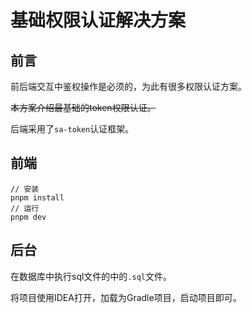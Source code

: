 # 基础权限认证解决方案

## 前言

前后端交互中鉴权操作是必须的，为此有很多权限认证方案。

~~本方案介绍最基础的token权限认证。~~

后端采用了`sa-token`认证框架。

## 前端

```
// 安装
pnpm install
// 运行
pnpm dev
```

## 后台

在数据库中执行sql文件的中的`.sql`文件。

将项目使用IDEA打开，加载为Gradle项目，启动项目即可。
